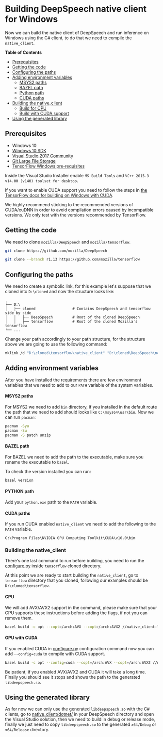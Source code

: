 # Building DeepSpeech native client for Windows

Now we can build the native client of DeepSpeech and run inference on Windows using the C# client, to do that we need to compile the `native_client`.

**Table of Contents**

- [Prerequisites](#prerequisites)
- [Getting the code](#getting-the-code)
- [Configuring the paths](#configuring-the-paths)
- [Adding environment variables](#adding-environment-variables)
    - [MSYS2 paths](#msys2-paths)
    - [BAZEL path](#bazel-path)
    - [Python path](#python-path)
    - [CUDA paths](#cuda-paths)
- [Building the native_client](#building-the-native_client)
    - [Build for CPU](#cpu)
    - [Build with CUDA support](#gpu-with-cuda)
- [Using the generated library](#using-the-generated-library)

## Prerequisites

* Windows 10
* [Windows 10 SDK](https://developer.microsoft.com/en-us/windows/downloads/windows-10-sdk)
* [Visual Studio 2017 Community](https://visualstudio.microsoft.com/vs/community/) 
* [Git Large File Storage](https://git-lfs.github.com/)
* [TensorFlow Windows pre-requisites](https://www.tensorflow.org/install/source_windows)

Inside the Visual Studio Installer enable `MS Build Tools` and `VC++ 2015.3 v14.00 (v140) toolset for desktop`.

If you want to enable CUDA support you need to follow the steps in [the TensorFlow docs for building on Windows with CUDA](https://www.tensorflow.org/install/gpu#windows_setup).

We highly recommend sticking to the recommended versions of CUDA/cuDNN in order to avoid compilation errors caused by incompatible versions. We only test with the versions recommended by TensorFlow.

## Getting the code

We need to clone `mozilla/DeepSpeech` and `mozilla/tensorflow`.

```bash
git clone https://github.com/mozilla/DeepSpeech
```

```bash
git clone --branch r1.13 https://github.com/mozilla/tensorflow
```

## Configuring the paths

We need to create a symbolic link, for this example let's suppose that we cloned into `D:\cloned` and now the structure looks like:

    .
    ├── D:\
    │   ├── cloned                 # Contains DeepSpeech and tensorflow side by side
    │   │   ├── DeepSpeech         # Root of the cloned DeepSpeech
    │   │   ├── tensorflow         # Root of the cloned Mozilla's tensorflow 
    └── ...

Change your path accordingly to your path structure, for the structure above we are going to use the following command:

```bash
mklink /d "D:\cloned\tensorflow\native_client" "D:\cloned\DeepSpeech\native_client"
```

## Adding environment variables

After you have installed the requirements there are few environment variables that we need to add to our `PATH` variable of the system variables.

#### MSYS2 paths

For MSYS2 we need to add `bin` directory, if you installed in the default route the path that we need to add should looks like `C:\msys64\usr\bin`. Now we can run `pacman`:

```bash
pacman -Syu
pacman -Su
pacman -S patch unzip
```

#### BAZEL path

For BAZEL we need to add the path to the executable, make sure you rename the executable to `bazel`.

To check the version installed you can run:

```bash
bazel version
```

#### PYTHON path

Add your `python.exe` path to the `PATH` variable.


#### CUDA paths

If you run CUDA enabled `native_client` we need to add the following to the `PATH` variable.

```
C:\Program Files\NVIDIA GPU Computing Toolkit\CUDA\v10.0\bin
```

### Building the native_client

There's one last command to run before building, you need to run the [configure.py](https://github.com/mozilla/tensorflow/blob/master/configure.py) inside `tensorflow` cloned directory.

At this point we are ready to start building the `native_client`, go to `tensorflow` directory that you cloned, following our examples should be `D:\cloned\tensorflow`.  

#### CPU
We will add AVX/AVX2 support in the command, please make sure that your CPU supports these instructions before adding the flags, if not you can remove them.

```bash
bazel build -c opt --copt=/arch:AVX --copt=/arch:AVX2 //native_client:libdeepspeech.so
```

#### GPU with CUDA
If you enabled CUDA in [configure.py](https://github.com/mozilla/tensorflow/blob/master/configure.py) configuration command now you can add `--config=cuda` to compile with CUDA support.

```bash
bazel build -c opt --config=cuda --copt=/arch:AVX --copt=/arch:AVX2 //native_client:libdeepspeech.so
```

Be patient, if you enabled AVX/AVX2 and CUDA it will take a long time. Finally you should see it stops and shows the path to the generated `libdeepspeech.so`.


## Using the generated library

As for now we can only use the generated `libdeepspeech.so` with the C# clients, go to [native_client/dotnet/](https://github.com/mozilla/DeepSpeech/tree/master/native_client/dotnet) in your DeepSpeech directory and open the Visual Studio solution, then we need to build in debug or release mode, finally we just need to copy `libdeepspeech.so` to the generated `x64/Debug` or `x64/Release` directory.
